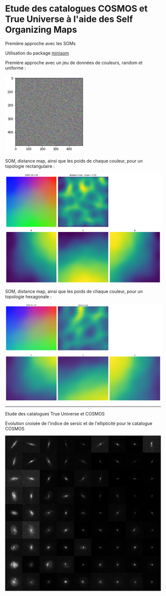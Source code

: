 # Etude des catalogues COSMOS et True Universe à l'aide des Self Organizing Maps




Première approche avec les SOMs

Utilisation du package [minisom](https://github.com/JustGlowing/minisom) 



Première approche avec un jeu de données de couleurs, random et uniforme :

![Colors](figures/colors.png)

SOM, distance map, ainsi que les poids de chaque couleur, pour un topologie rectangulaire :

![SOMs rectangular](figures/SOM_rect_norm_uniform.png)



SOM, distance map, ainsi que les poids de chaque couleur, pour un topologie hexagonale :

![SOMs hexagonal](figures/SOM_hexa_norm_uniform.png)



---

Etude des catalogues True Universe et COSMOS

Evolution croisée de l'indice de sersic et de l'ellipticité pour le catalogue COSMOS

![COSMOS catalog](figures/GxCOSMOS.png)

